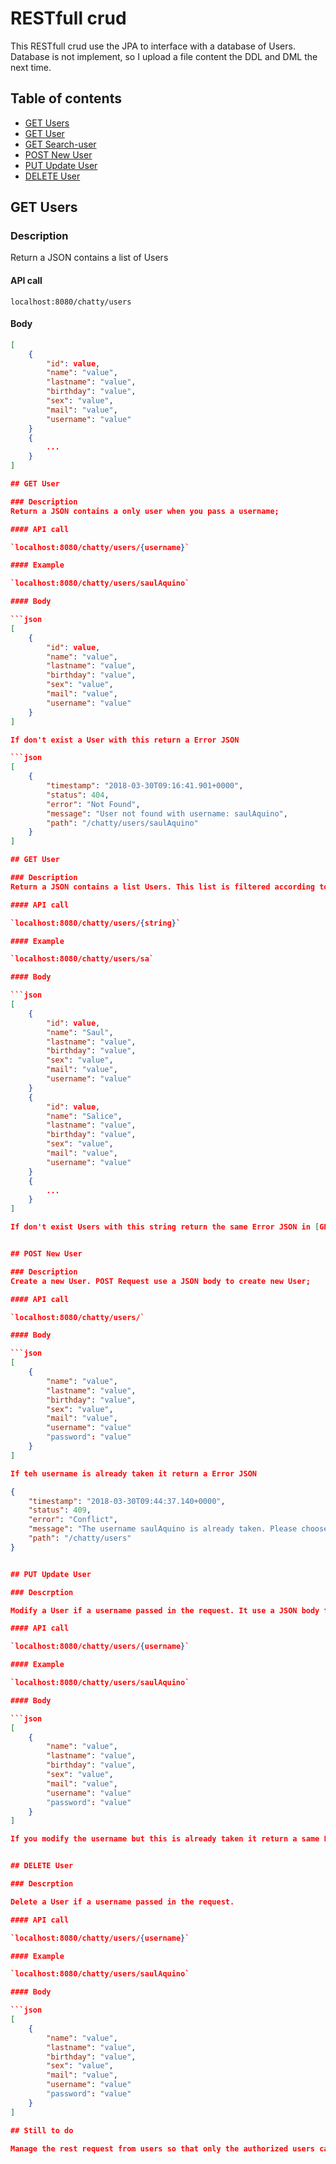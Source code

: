 # RESTfull crud
This RESTfull crud use the JPA to interface with a database of Users. Database is not implement, so I upload a file content the DDL and DML the next time.

## Table of contents

- [GET Users](#get-users)
- [GET User](#get-user)
- [GET Search-user](#get-search-user)
- [POST New User](#post-new-user)
- [PUT Update User](#update-user)
- [DELETE User](#delete-user)

## GET Users

### Description
Return a JSON contains a list of Users

#### API call

`localhost:8080/chatty/users`

#### Body

```json
[
    {
        "id": value,
        "name": "value",
        "lastname": "value",
        "birthday": "value",
        "sex": "value",
        "mail": "value",
        "username": "value"
    }
    {
        ...
    }
]

## GET User

### Description
Return a JSON contains a only user when you pass a username;

#### API call

`localhost:8080/chatty/users/{username}`

#### Example

`localhost:8080/chatty/users/saulAquino`

#### Body

```json
[
    {
        "id": value,
        "name": "value",
        "lastname": "value",
        "birthday": "value",
        "sex": "value",
        "mail": "value",
        "username": "value"
    }
]

If don't exist a User with this return a Error JSON

```json
[
    {
        "timestamp": "2018-03-30T09:16:41.901+0000",
        "status": 404,
        "error": "Not Found",
        "message": "User not found with username: saulAquino",
        "path": "/chatty/users/saulAquino"
    }
]

## GET User

### Description
Return a JSON contains a list Users. This list is filtered according to username, name or lastname. You should pass a string to filtering the Users.

#### API call

`localhost:8080/chatty/users/{string}`

#### Example

`localhost:8080/chatty/users/sa`

#### Body

```json
[
    {
        "id": value,
        "name": "Saul",
        "lastname": "value",
        "birthday": "value",
        "sex": "value",
        "mail": "value",
        "username": "value"
    }
    {
        "id": value,
        "name": "Salice",
        "lastname": "value",
        "birthday": "value",
        "sex": "value",
        "mail": "value",
        "username": "value"
    }
    {
        ...
    }
]

If don't exist Users with this string return the same Error JSON in [GET User]


## POST New User

### Description
Create a new User. POST Request use a JSON body to create new User;

#### API call

`localhost:8080/chatty/users/`

#### Body

```json
[
    {
        "name": "value",
        "lastname": "value",
        "birthday": "value",
        "sex": "value",
        "mail": "value",
        "username": "value"
        "password": "value"
    }
]

If teh username is already taken it return a Error JSON

{
    "timestamp": "2018-03-30T09:44:37.140+0000",
    "status": 409,
    "error": "Conflict",
    "message": "The username saulAquino is already taken. Please choose another",
    "path": "/chatty/users"
}


## PUT Update User

### Descrption

Modify a User if a username passed in the request. It use a JSON body to modify tha exist User.

#### API call

`localhost:8080/chatty/users/{username}`

#### Example

`localhost:8080/chatty/users/saulAquino`

#### Body

```json
[
    {
        "name": "value",
        "lastname": "value",
        "birthday": "value",
        "sex": "value",
        "mail": "value",
        "username": "value"
        "password": "value"
    }
]

If you modify the username but this is already taken it return a same Error JSON [POST new User]


## DELETE User

### Descrption

Delete a User if a username passed in the request.

#### API call

`localhost:8080/chatty/users/{username}`

#### Example

`localhost:8080/chatty/users/saulAquino`

#### Body

```json
[
    {
        "name": "value",
        "lastname": "value",
        "birthday": "value",
        "sex": "value",
        "mail": "value",
        "username": "value"
        "password": "value"
    }
]

## Still to do

Manage the rest request from users so that only the authorized users can do these reques for example: Username or password can be modifided by a user that have the same username and password


